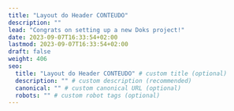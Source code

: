 ```yaml
---
title: "Layout do Header CONTEUDO"
description: ""
lead: "Congrats on setting up a new Doks project!"
date: 2023-09-07T16:33:54+02:00
lastmod: 2023-09-07T16:33:54+02:00
draft: false
weight: 406
seo:
  title: "Layout do Header CONTEUDO" # custom title (optional)
  description: "" # custom description (recommended)
  canonical: "" # custom canonical URL (optional)
  robots: "" # custom robot tags (optional)
---
```

